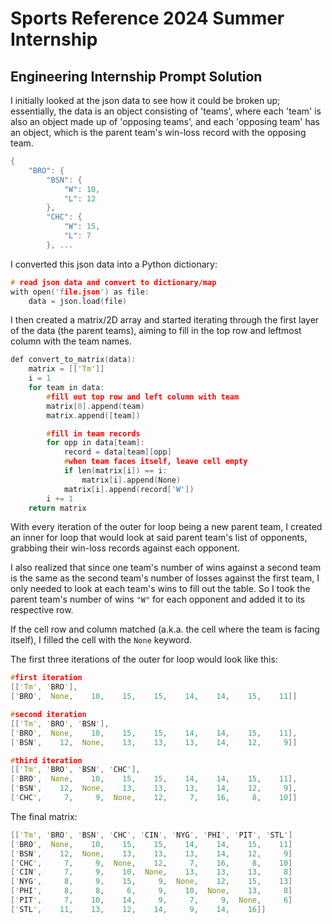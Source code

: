 # Sports Reference 2024 Summer Internship

## Engineering Internship Prompt Solution

I initially looked at the json data to see how it could be broken up; essentially, the data is an object consisting of 'teams', where each 'team' is also an object made up of 'opposing teams', and each 'opposing team' has an object, which is the parent team's win-loss record with the opposing team.
``` H
{
	"BRO": {
		"BSN": {
			"W": 10,
			"L": 12
		},
		"CHC": {
			"W": 15,
			"L": 7
		}, ...
```
I converted this json data into a Python dictionary:
``` H
# read json data and convert to dictionary/map
with open('file.json') as file:
	data = json.load(file)
```
I then created a matrix/2D array and started iterating through the first layer of the data (the parent teams), aiming to fill in the top row and leftmost column with the team names.
``` H
def convert_to_matrix(data):
	matrix = [['Tm']]
	i = 1
	for team in data:
		#fill out top row and left column with team
		matrix[0].append(team)
		matrix.append([team])

		#fill in team records
		for opp in data[team]:
			record = data[team][opp]
			#when team faces itself, leave cell empty
			if len(matrix[i]) == i:
				matrix[i].append(None)
			matrix[i].append(record['W'])
		i += 1
	return matrix
```
With every iteration of the outer for loop being a new parent team, I created an inner for loop that would look at said parent team's list of opponents, grabbing their win-loss records against each opponent. 

I also realized that since one team's number of wins against a second team is the same as the second team's number of losses against the first team, I only needed to look at each team's wins to fill out the table. So I took the parent team's number of wins `"W"` for each opponent and added it to its respective row. 

If the cell row and column matched (a.k.a. the cell where the team is facing itself), I filled the cell with the `None` keyword.



The first three iterations of the outer for loop would look like this:
``` H
#first iteration
[['Tm', 'BRO'], 
['BRO',  None,    10,    15,    15,    14,    14,    15,    11]]

#second iteration
[['Tm', 'BRO', 'BSN'], 
['BRO',  None,    10,    15,    15,    14,    14,    15,    11], 
['BSN',    12,  None,    13,    13,    13,    14,    12,     9]]

#third iteration
[['Tm', 'BRO', 'BSN', 'CHC'], 
['BRO',  None,    10,    15,    15,    14,    14,    15,    11], 
['BSN',    12,  None,    13,    13,    13,    14,    12,     9], 
['CHC',     7,     9,  None,    12,     7,    16,     8,    10]]

```

The final matrix:
``` H
[['Tm', 'BRO', 'BSN', 'CHC', 'CIN', 'NYG', 'PHI', 'PIT', 'STL']
['BRO',  None,    10,    15,    15,    14,    14,    15,    11]
['BSN',    12,  None,    13,    13,    13,    14,    12,     9]
['CHC',     7,     9,  None,    12,     7,    16,     8,    10]
['CIN',     7,     9,    10,  None,    13,    13,    13,     8]
['NYG',     8,     9,    15,     9,  None,    12,    15,    13]
['PHI',     8,     8,     6,     9,    10,  None,    13,     8]
['PIT',     7,    10,    14,     9,     7,     9,  None,     6]
['STL',    11,    13,    12,    14,     9,    14,    16]]
```
